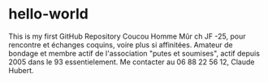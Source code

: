 # hello-world
This is my first GitHub Repository
Coucou
Homme Mûr ch JF -25, pour rencontre et échanges coquins, voire plus si affinitées.
Amateur de bondage et membre actif de l'association "putes et soumises", actif depuis 2005 dans le 93 essentielement.
Me contacter au 06 88 22 56 12, Claude Hubert.
